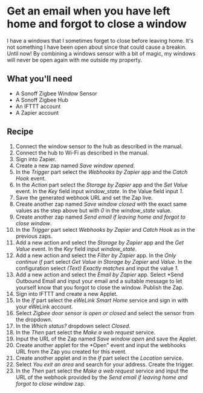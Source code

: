 # Get an email when you have left home and forgot to close a window

I have a windows that I sometimes forget to close before leaving home. It's not something I have been open about since that could cause a breakin. Until now! By combining a windows sensor with a bit of magic, my windows will never be open again with me outside my property.

## What you'll need

- A Sonoff Zigbee Window Sensor
- A Sonoff Zigbee Hub
- An IFTTT account
- A Zapier account

## Recipe

1. Connect the window sensor to the hub as described in the manual.
2. Connect the hub to Wi-Fi as described in the manual.
3. Sign into Zapier.
4. Create a new zap named *Save window opened*.
5. In the *Trigger* part select the *Webhooks by Zapier* app and the *Catch Hook* event.
6. In the *Action* part select the *Storage by Zapier* app and the *Set Value* event. In the *Key* field input *window_state*. In the Value field input *1*.
7. Save the generated webhook URL and set the Zap live.
8. Create another zap named *Save window closed* with the exact same values as the step above but with *0* in the *window_state* value.
9. Create another zap named *Send email if leaving home and forgot to close window*.
10. In the *Trigger* part select *Webhooks by Zapier* and *Catch Hook* as in the previous zaps.
11. Add a new action and select the *Storage by Zapier* app and the *Get Value* event. In the *Key* field input *window_state*.
12. Add a new action and select the *Filter by Zapier* app. In the *Only continue if* part select *Get Value in Storage by Zapier* and *Value*. In the configuration select *(Text) Exactly matches* and input the value *1*.
13. Add a new action and select the *Email by Zapier* app. Select *Send Outbound Email and input your email and a suitable message to let yourself know that you forgot to close the window. Publish the Zap.
14. Sign into IFTTT and create a new Applet.
15. In the *If* part select the *eWeLink Smart Home* service and sign in with your eWeLink account.
16. Select *Zigbee door sensor is open or closed* and select the sensor from the dropdown.
17. In the *Which status?* dropdown select *Closed*.
18. In the *Then* part select the *Make a web request* service.
19. Input the URL of the Zap named *Save window open* and save the Applet.
20. Create another applet for the *Open" event and input the webhooks URL from the Zap you created for this event.
21. Create another applet and in the *If* part select the *Location* service.
22. Select *You exit an area* and search for your address. Create the trigger.
23. In the *Then* part select the *Make a web request* service and input the URL of the webhook provided by the *Send email if leaving home and forgot to close window* zap.
